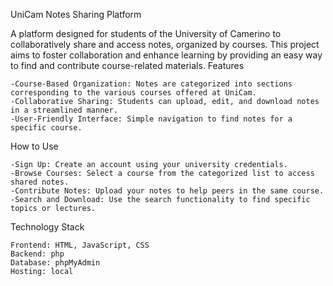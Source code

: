 UniCam Notes Sharing Platform

A platform designed for students of the University of Camerino to collaboratively share and access notes, organized by courses. This project aims to foster collaboration and enhance learning by providing an easy way to find and contribute course-related materials.
Features

    -Course-Based Organization: Notes are categorized into sections corresponding to the various courses offered at UniCam.
    -Collaborative Sharing: Students can upload, edit, and download notes in a streamlined manner.
    -User-Friendly Interface: Simple navigation to find notes for a specific course.

How to Use

    -Sign Up: Create an account using your university credentials.
    -Browse Courses: Select a course from the categorized list to access shared notes.
    -Contribute Notes: Upload your notes to help peers in the same course.
    -Search and Download: Use the search functionality to find specific topics or lectures.


Technology Stack

    Frontend: HTML, JavaScript, CSS
    Backend: php
    Database: phpMyAdmin
    Hosting: local
